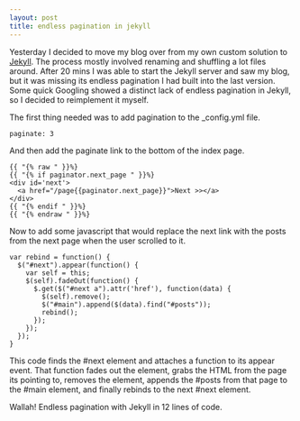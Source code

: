 ```yaml
---
layout: post
title: endless pagination in jekyll
---
```

Yesterday I decided to move my blog over from my own custom solution to [Jekyll](https://github.com/mojombo/jekyll/).
The process mostly involved renaming and shuffling a lot files
around. After 20 mins I was able to start the Jekyll server and saw my blog, but it 
was missing its endless pagination I had built into the last version.  Some quick 
Googling showed a distinct lack of endless pagination in Jekyll, so I 
decided to reimplement it myself.

The first thing needed was to add pagination to the \_config.yml file.

    paginate: 3

And then add the paginate link to the bottom of the index page.

    {{ "{% raw " }}%}
    {{ "{% if paginator.next_page " }}%}
    <div id='next'>
      <a href="/page{{paginator.next_page}}">Next >></a>
    </div>
    {{ "{% endif " }}%}
    {{ "{% endraw " }}%}

Now to add some javascript that would replace the next link with the posts from
the next page when the user scrolled to it.

    var rebind = function() {
      $("#next").appear(function() {
        var self = this;
        $(self).fadeOut(function() {
          $.get($("#next a").attr('href'), function(data) {
            $(self).remove();
            $("#main").append($(data).find("#posts"));
            rebind();
          });
        });
      });
    }

This code finds the \#next element and attaches a function to its appear event.
That function fades out the element, grabs the HTML from the page its pointing
to, removes the element, appends the \#posts from that page to the \#main
element, and finally rebinds to the next \#next element.

Wallah! Endless pagination with Jekyll in 12 lines of code.
